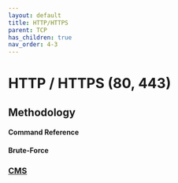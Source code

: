 ```yaml
---
layout: default
title: HTTP/HTTPS
parent: TCP
has_children: true
nav_order: 4-3
---
```

# HTTP / HTTPS (80, 443)
## Methodology
#### Command Reference

#### Brute-Force

### <a href="CMS">CMS</a>


